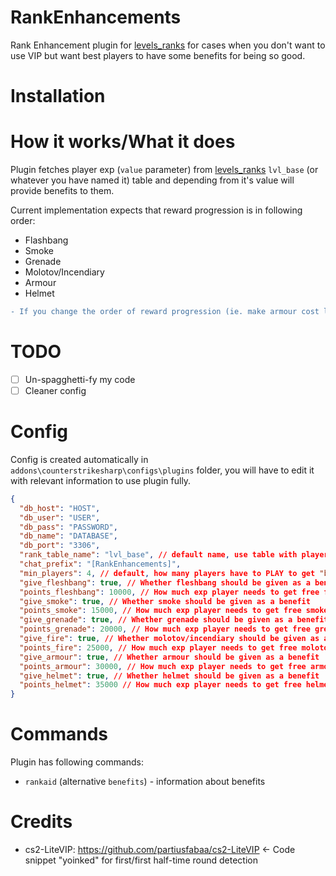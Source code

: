 # RankEnhancements
 Rank Enhancement plugin for [levels_ranks](https://github.com/Pisex/cs2-lvl_ranks) for cases when you don't want to use VIP but want best players to have some benefits for being so good.

# Installation

# How it works/What it does
Plugin fetches player exp (`value` parameter) from [levels_ranks](https://github.com/Pisex/cs2-lvl_ranks) `lvl_base` (or whatever you have named it) table and depending from it's value will provide benefits to them.

Current implementation expects that reward progression is in following order:
- Flashbang
- Smoke
- Grenade
- Molotov/Incendiary
- Armour
- Helmet

```diff
- If you change the order of reward progression (ie. make armour cost less exp than flashbang and etc.) then it's your fault, I've warned you.
```

# TODO
- [ ] Un-spagghetti-fy my code
- [ ] Cleaner config

# Config
Config is created automatically in `addons\counterstrikesharp\configs\plugins` folder, you will have to edit it with relevant information to use plugin fully.

```json
{
  "db_host": "HOST",
  "db_user": "USER",
  "db_pass": "PASSWORD",
  "db_name": "DATABASE",
  "db_port": "3306",
  "rank_table_name": "lvl_base", // default name, use table with player ranks which has value parameter
  "chat_prefix": "[RankEnhancements]",
  "min_players": 4, // default, how many players have to PLAY to get "benefits"
  "give_fleshbang": true, // Whether fleshbang should be given as a benefit
  "points_fleshbang": 10000, // How much exp player needs to get free flashbang
  "give_smoke": true, // Whether smoke should be given as a benefit
  "points_smoke": 15000, // How much exp player needs to get free smoke
  "give_grenade": true, // Whether grenade should be given as a benefit
  "points_grenade": 20000, // How much exp player needs to get free grenade
  "give_fire": true, // Whether molotov/incendiary should be given as a benefit
  "points_fire": 25000, // How much exp player needs to get free molotov/incendiary
  "give_armour": true, // Whether armour should be given as a benefit
  "points_armour": 30000, // How much exp player needs to get free armour
  "give_helmet": true, // Whether helmet should be given as a benefit
  "points_helmet": 35000 // How much exp player needs to get free helmet
}
```
# Commands
Plugin has following commands:
  - `rankaid` (alternative `benefits`) - information about benefits

# Credits
- cs2-LiteVIP: https://github.com/partiusfabaa/cs2-LiteVIP <- Code snippet "yoinked" for first/first half-time round detection